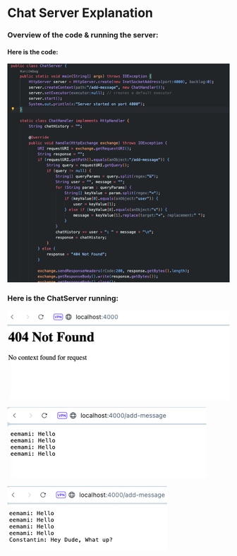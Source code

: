 
# Chat Server Explanation

### Overview of the code & running the server:
#### Here is the code:
![ChatServer.java code](ChatServer.png)


### Here is the ChatServer running:

![scrnshot](404notfound.png)

![scrnshot](firstscrn.png)

![scrnshot](secondscrn.png)
